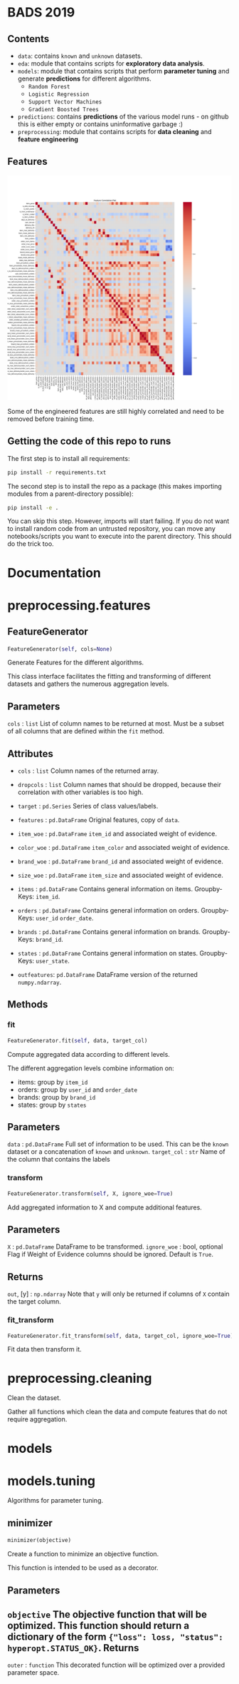 # BADS 2019

## Contents
* `data`: contains `known` and `unknown` datasets.
* `eda`: module that contains scripts for **exploratory data analysis**.
* `models`: module that contains scripts that perform **parameter tuning** and generate **predictions** for different algorithms.
    + `Random Forest`
    + `Logistic Regression`
    + `Support Vector Machines`
    + `Gradient Boosted Trees`
* `predictions`: contains **predictions** of the various model runs - on github this is either empty or contains uninformative garbage :)
* `preprocessing`: module that contains scripts for **data cleaning** and **feature engineering**

## Features

![Correlation Plot of Features](https://github.com/thsis/BADS19/blob/master/eda/corrplot.png)

Some of the engineered features are still highly correlated and need to be removed before training time.

## Getting the code of this repo to runs

The first step is to install all requirements:

```bash
pip install -r requirements.txt
```

The second step is to install the repo as a package (this makes importing modules from a parent-directory possible):

```bash
pip install -e .
```
You can skip this step. However, imports will start failing. If you do not want to install random code from an untrusted repository, you can move any notebooks/scripts you want to execute into the parent directory. This should do the trick too.

# Documentation
# preprocessing.features

## FeatureGenerator
```python
FeatureGenerator(self, cols=None)
```
Generate Features for the different algorithms.

This class interface facilitates the fitting and transforming of different
datasets and gathers the numerous aggregation levels.

Parameters
----------
`cols` : `list`
       List of column names to be returned at most. Must be a subset of all
       columns that are defined within the `fit` method.

Attributes
----------
* `cols` : `list`
       Column names of the returned array.

* `dropcols` : `list`
           Column names that should be dropped, because their correlation
           with other variables is too high.

* `target` : `pd.Series`
         Series of class values/labels.

* `features` : `pd.DataFrame`
           Original features, copy of `data`.

* `item_woe` : `pd.DataFrame`
           `item_id` and associated weight of evidence.

* `color_woe` : `pd.DataFrame`
            `item_color` and associated weight of evidence.

* `brand_woe` : `pd.DataFrame`
            `brand_id` and associated weight of evidence.

* `size_woe` : `pd.DataFrame`
           `item_size` and associated weight of evidence.

* `items` : `pd.DataFrame`
        Contains general information on items. Groupby-Keys: `item_id`.

* `orders` : `pd.DataFrame`
        Contains general information on orders. Groupby-Keys: `user_id`
        `order_date`.

* `brands` : `pd.DataFrame`
        Contains general information on brands. Groupby-Keys: `brand_id`.

* `states` : `pd.DataFrame`
        Contains general information on states. Groupby-Keys: `user_state`.

* `outfeatures`: `pd.DataFrame`
             DataFrame version of the returned `numpy.ndarray`.

Methods
-------


### fit
```python
FeatureGenerator.fit(self, data, target_col)
```
Compute aggregated data according to different levels.

The different aggregation levels combine information on:
* items: group by `item_id`
* orders: group by `user_id` and `order_date`
* brands: group by `brand_id`
* states: group by `states`

Parameters
----------
`data` : `pd.DataFrame`
       Full set of information to be used. This can be the `known`
       dataset or a concatenation of `known` and `unknown`.
`target_col` : `str`
             Name of the column that contains the labels

### transform
```python
FeatureGenerator.transform(self, X, ignore_woe=True)
```
Add aggregated information to X and compute additional features.

Parameters
----------
`X` : `pd.DataFrame`
    DataFrame to be transformed.
`ignore_woe` : bool, optional
             Flag if Weight of Evidence columns should be ignored.
             Default is `True`.

Returns
-------
`out`, [y] : `np.ndarray`
           Note that `y` will only be returned if columns of `X`
           contain the target column.

### fit_transform
```python
FeatureGenerator.fit_transform(self, data, target_col, ignore_woe=True)
```
Fit data then transform it.
# preprocessing.cleaning

Clean the dataset.

Gather all functions which clean the data and compute features that do not
require aggregation.

# models

# models.tuning

Algorithms for parameter tuning.

## minimizer
```python
minimizer(objective)
```
Create a function to minimize an objective function.

This function is intended to be used as a decorator.

Parameters
----------
`objective`
            The objective function that will be optimized. This function
            should return a dictionary of the form
            `{"loss": loss, "status": hyperopt.STATUS_OK}`.
Returns
-------
`outer` : `function`
            This decorated function will be optimized over a provided
            parameter space.
